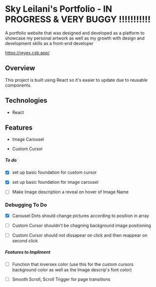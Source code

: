 # Sky Leilani's Portfolio - IN PROGRESS & VERY BUGGY !!!!!!!!!!! #
A portfolio website that was designed and developed as a platform to showcase my personal artwork as well as my growth with design and development skills as a front-end developer

https://reyex.csb.app/

## Overview 

This project is built using React so it's easier to update due to reusable components. 

## Technologies  

* React

## Features  

* Image Carousel 

* Custom Cursor

##### To do 

- [x] set up basic foundation for custom cursor
- [x] set up basic foundation for image carousel 

- [ ] Make Image description a reveal on hover of Image Name 


### Debugging To Do 
- [x] Carousel Dots should change pictures according to position in array 
- [ ] Custom Cursor shouldn't be chagning background image positioning 
- [ ] Custom Cursor should not dissapear on click and then reappear on second click 


##### Features to Impliment 

- [ ] Function that inverses color (use this for the custom cursors background color as well as the Image descrip's font color)
- [ ] Smooth Scroll, Scroll Trigger for page transitions 



